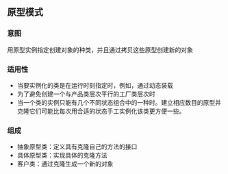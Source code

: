 ## 原型模式

### 意图
用原型实例指定创建对象的种类，并且通过拷贝这些原型创建新的对象


### 适用性
- 当要实例化的类是在运行时刻指定时，例如，通过动态装载
- 为了避免创建一个与产品类层次平行的工厂类层次时
- 当一个类的实例只能有几个不同状态组合中的一种时。建立相应数目的原型并克隆它们可能比每次用合适的状态手工实例化该类更方便一些。 


### 组成
- 抽象原型类：定义具有克隆自己的方法的接口
- 具体原型类：实现具体的克隆方法
- 客户类：通过克隆生成一个新的对象